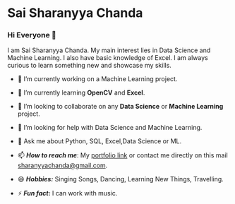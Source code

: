 # Sai Sharanyya Chanda

### Hi Everyone 👋

I am Sai Sharanyya Chanda. My main interest lies in Data Science and Machine Learning. I also have basic knowledge of Excel. I am always curious to learn something new and showcase my skills.


- 🔭 I’m currently working on a Machine Learning project.

- 🌱 I’m currently learning **OpenCV** and **Excel**.

- 👯 I’m looking to collaborate on any **Data Science** or **Machine Learning** project.

- 🤔 I’m looking for help with Data Science and Machine Learning.

- 💬 Ask me about Python, SQL, Excel,Data Science or ML.

- 📫 ***How to reach me***: My [portfolio link](https://sharanyya.github.io/) or contact me directly on this mail [sharanyyachanda@gmail.com](mailto:sharanyyachanda@gmail.com).

- 😄 ***Hobbies:*** Singing Songs, Dancing, Learning New Things, Travelling.

- ⚡ ***Fun fact:*** I can work with music. 



